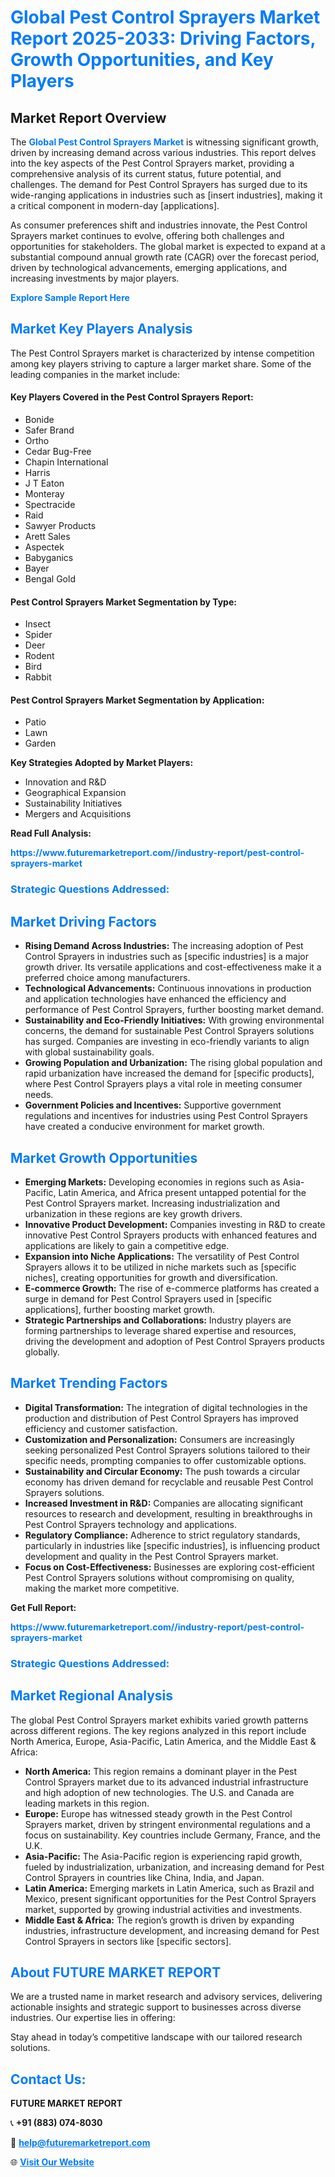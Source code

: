 <h1 style="color: #007BFF;">Global Pest Control Sprayers Market Report 2025-2033: Driving Factors, Growth Opportunities, and Key Players</h1>

<section id="overview">
<h2>Market Report Overview</h2>
<p>The <a href="https://www.futuremarketreport.com//industry-report/pest-control-sprayers-market" style="color: #007BFF; text-decoration: none;"><strong>Global Pest Control Sprayers Market</strong></a> is witnessing significant growth, driven by increasing demand across various industries. This report delves into the key aspects of the Pest Control Sprayers market, providing a comprehensive analysis of its current status, future potential, and challenges. The demand for Pest Control Sprayers has surged due to its wide-ranging applications in industries such as [insert industries], making it a critical component in modern-day [applications].</p>
<p>As consumer preferences shift and industries innovate, the Pest Control Sprayers market continues to evolve, offering both challenges and opportunities for stakeholders. The global market is expected to expand at a substantial compound annual growth rate (CAGR) over the forecast period, driven by technological advancements, emerging applications, and increasing investments by major players.</p>
</section>

<section id="overview">
<p><a href="https://www.futuremarketreport.com//request-sample/reportId=47588" style="color: #007BFF; text-decoration: none;"><strong>Explore Sample Report Here</strong></a></p>
</section>

<section id="key-players">
<h2 style="color: #007BFF;">Market Key Players Analysis</h2>
<p>The Pest Control Sprayers market is characterized by intense competition among key players striving to capture a larger market share. Some of the leading companies in the market include:</p>
<h4>Key Players Covered in the Pest Control Sprayers Report:</h4>
<ul><li>Bonide</li><li>Safer Brand</li><li>Ortho</li><li>Cedar Bug-Free</li><li>Chapin International</li><li>Harris</li><li>J T Eaton</li><li>Monteray</li><li>Spectracide</li><li>Raid</li><li>Sawyer Products</li><li>Arett Sales</li><li>Aspectek</li><li>Babyganics</li><li>Bayer</li><li>Bengal Gold</li></ul>
<h4>Pest Control Sprayers Market Segmentation by Type:</h4>
<ul><li>Insect</li><li>Spider</li><li>Deer</li><li>Rodent</li><li>Bird</li><li>Rabbit</li></ul>

<h4>Pest Control Sprayers Market Segmentation by Application:</h4>
<ul><li>Patio</li><li>Lawn</li><li>Garden</li></ul>
<p><strong>Key Strategies Adopted by Market Players:</strong></p>
<ul>
<li>Innovation and R&D</li>
<li>Geographical Expansion</li>
<li>Sustainability Initiatives</li>
<li>Mergers and Acquisitions</li>
</ul>
</section>

<section>
<p><strong>Read Full Analysis: </strong></p><a href="https://www.futuremarketreport.com//industry-report/pest-control-sprayers-market" style="color: #007BFF; text-decoration: none;"><strong>https://www.futuremarketreport.com//industry-report/pest-control-sprayers-market</strong></a>
<h3 style="color: #007BFF;">Strategic Questions Addressed:</h3>
</section>

<section id="driving-factors">
<h2 style="color: #007BFF;">Market Driving Factors</h2>
<ul>
<li><strong>Rising Demand Across Industries:</strong> The increasing adoption of Pest Control Sprayers in industries such as [specific industries] is a major growth driver. Its versatile applications and cost-effectiveness make it a preferred choice among manufacturers.</li>
<li><strong>Technological Advancements:</strong> Continuous innovations in production and application technologies have enhanced the efficiency and performance of Pest Control Sprayers, further boosting market demand.</li>
<li><strong>Sustainability and Eco-Friendly Initiatives:</strong> With growing environmental concerns, the demand for sustainable Pest Control Sprayers solutions has surged. Companies are investing in eco-friendly variants to align with global sustainability goals.</li>
<li><strong>Growing Population and Urbanization:</strong> The rising global population and rapid urbanization have increased the demand for [specific products], where Pest Control Sprayers plays a vital role in meeting consumer needs.</li>
<li><strong>Government Policies and Incentives:</strong> Supportive government regulations and incentives for industries using Pest Control Sprayers have created a conducive environment for market growth.</li>
</ul>
</section>

<section id="growth-opportunities">
<h2 style="color: #007BFF;">Market Growth Opportunities</h2>
<ul>
<li><strong>Emerging Markets:</strong> Developing economies in regions such as Asia-Pacific, Latin America, and Africa present untapped potential for the Pest Control Sprayers market. Increasing industrialization and urbanization in these regions are key growth drivers.</li>
<li><strong>Innovative Product Development:</strong> Companies investing in R&D to create innovative Pest Control Sprayers products with enhanced features and applications are likely to gain a competitive edge.</li>
<li><strong>Expansion into Niche Applications:</strong> The versatility of Pest Control Sprayers allows it to be utilized in niche markets such as [specific niches], creating opportunities for growth and diversification.</li>
<li><strong>E-commerce Growth:</strong> The rise of e-commerce platforms has created a surge in demand for Pest Control Sprayers used in [specific applications], further boosting market growth.</li>
<li><strong>Strategic Partnerships and Collaborations:</strong> Industry players are forming partnerships to leverage shared expertise and resources, driving the development and adoption of Pest Control Sprayers products globally.</li>
</ul>
</section>

<section id="trending-factors">
<h2 style="color: #007BFF;">Market Trending Factors</h2>
<ul>
<li><strong>Digital Transformation:</strong> The integration of digital technologies in the production and distribution of Pest Control Sprayers has improved efficiency and customer satisfaction.</li>
<li><strong>Customization and Personalization:</strong> Consumers are increasingly seeking personalized Pest Control Sprayers solutions tailored to their specific needs, prompting companies to offer customizable options.</li>
<li><strong>Sustainability and Circular Economy:</strong> The push towards a circular economy has driven demand for recyclable and reusable Pest Control Sprayers solutions.</li>
<li><strong>Increased Investment in R&D:</strong> Companies are allocating significant resources to research and development, resulting in breakthroughs in Pest Control Sprayers technology and applications.</li>
<li><strong>Regulatory Compliance:</strong> Adherence to strict regulatory standards, particularly in industries like [specific industries], is influencing product development and quality in the Pest Control Sprayers market.</li>
<li><strong>Focus on Cost-Effectiveness:</strong> Businesses are exploring cost-efficient Pest Control Sprayers solutions without compromising on quality, making the market more competitive.</li>
</ul>
</section>

<section>
<p><strong>Get Full Report: </strong></p><a href="https://www.futuremarketreport.com//industry-report/pest-control-sprayers-market" style="color: #007BFF; text-decoration: none;"><strong>https://www.futuremarketreport.com//industry-report/pest-control-sprayers-market</strong></a>
<h3 style="color: #007BFF;">Strategic Questions Addressed:</h3>
</section>


<section id="regional-analysis">
<h2 style="color: #007BFF;">Market Regional Analysis</h2>
<p>The global Pest Control Sprayers market exhibits varied growth patterns across different regions. The key regions analyzed in this report include North America, Europe, Asia-Pacific, Latin America, and the Middle East & Africa:</p>
<ul>
<li><strong>North America:</strong> This region remains a dominant player in the Pest Control Sprayers market due to its advanced industrial infrastructure and high adoption of new technologies. The U.S. and Canada are leading markets in this region.</li>
<li><strong>Europe:</strong> Europe has witnessed steady growth in the Pest Control Sprayers market, driven by stringent environmental regulations and a focus on sustainability. Key countries include Germany, France, and the U.K.</li>
<li><strong>Asia-Pacific:</strong> The Asia-Pacific region is experiencing rapid growth, fueled by industrialization, urbanization, and increasing demand for Pest Control Sprayers in countries like China, India, and Japan.</li>
<li><strong>Latin America:</strong> Emerging markets in Latin America, such as Brazil and Mexico, present significant opportunities for the Pest Control Sprayers market, supported by growing industrial activities and investments.</li>
<li><strong>Middle East & Africa:</strong> The region’s growth is driven by expanding industries, infrastructure development, and increasing demand for Pest Control Sprayers in sectors like [specific sectors].</li>
</ul>
</section>

<footer>
<h2 style="color: #007BFF;">About FUTURE MARKET REPORT</h2>
<p>We are a trusted name in market research and advisory services, delivering actionable insights and strategic support to businesses across diverse industries. Our expertise lies in offering:</p>

<p>Stay ahead in today’s competitive landscape with our tailored research solutions.</p>

<h2 style="color: #007BFF;">Contact Us:</h2>
<p><strong>FUTURE MARKET REPORT</strong></p>
<p>📞 <strong>+91 (883) 074-8030</strong></p>
<p>📧 <strong><a href="mailto:help@futuremarketreport.com" style="color: #007BFF;">help@futuremarketreport.com</a></strong></p>
<p>🌐 <strong><a href="https://www.futuremarketreport.com/" style="color: #007BFF;">Visit Our Website</a></strong></p>
</footer>
